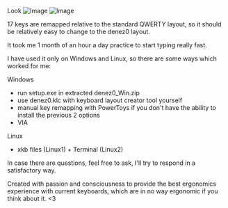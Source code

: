 Look 
![Image](https://github.com/user-attachments/assets/7c2a0f1f-2208-486a-b0f1-36bdd810d1c8)
![Image](https://github.com/user-attachments/assets/b4c15546-5878-43be-9fe3-eca1eb52fe72)

17 keys are remapped relative to the standard QWERTY layout, so it should be relatively easy to change to the denez0 layout. 

It took me 1 month of an hour a day practice to start typing really fast. 

I have used it only on Windows and Linux, so there are some ways which worked for me:

Windows
- run setup.exe in extracted denez0_Win.zip
- use denez0.klc with keyboard layout creator tool yourself
- manual key remapping with PowerToys if you don't have the ability to install the previous 2 options
- VIA

Linux
- xkb files (Linux1) + Terminal (Linux2)

In case there are questions, feel free to ask, I'll try to respond in a satisfactory way.

Created with passion and consciousness to provide the best ergonomics experience with current keyboards, which are in no way ergonomic if you think about it. <3
